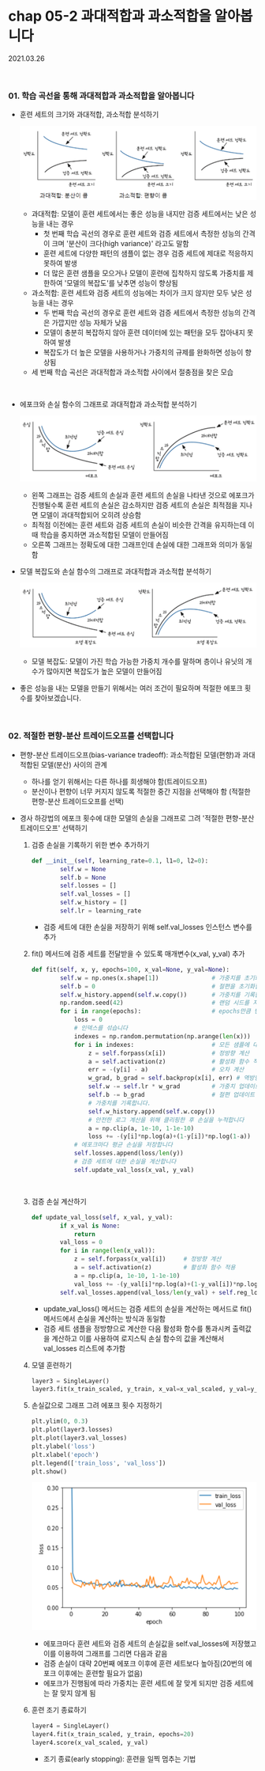 # chap 05-2 과대적합과 과소적합을 알아봅니다

2021.03.26

<br>

### 01. 학습 곡선을 통해 과대적합과 과소적합을 알아봅니다

* 훈련 세트의 크기와 과대적합, 과소적합 분석하기

  ![image01](https://github.com/hyunmin0317/DeepLearning_Study/blob/master/chap05/section2/github/image01.PNG?raw=true)

  * 과대적합: 모델이 훈련 세트에서는 좋은 성능을 내지만 검증 세트에서는 낮은 성능을 내는 경우
    * 첫 번째 학습 곡선의 경우로 훈련 세트와 검증 세트에서 측정한 성능의 간격이 크며 '분산이 크다(high variance)' 라고도 말함
    * 훈련 세트에 다양한 패턴의 샘플이 없는 경우 검증 세트에 제대로 적응하지 못하여 발생
    * 더 많은 훈련 샘플을 모으거나 모델이 훈련에 집착하지 않도록 가중치를 제한하여 '모델의 복잡도'를 낮추면 성능이 향상됨
  * 과소적합: 훈련 세트와 검증 세트의 성능에는 차이가 크지 않지만 모두 낮은 성능을 내는 경우
    * 두 번째 학습 곡선의 경우로 훈련 세트와 검증 세트에서 측정한 성능의 간격은 가깝지만 성능 자체가 낮음
    * 모델이 충분히 복잡하지 않아 훈련 데이터에 있는 패턴을 모두 잡아내지 못하여 발생
    * 복잡도가 더 높은 모델을 사용하거나 가중치의 규제를 완화하면 성능이 향상됨
  * 세 번째 학습 곡선은 과대적합과 과소적합 사이에서 절충점을 찾은 모습

<br>

* 에포크와 손실 함수의 그래프로 과대적합과 과소적합 분석하기

  ![image02](https://github.com/hyunmin0317/DeepLearning_Study/blob/master/chap05/section2/github/image02.PNG?raw=true)

  * 왼쪽 그래프는 검증 세트의 손실과 훈련 세트의 손실을 나타낸 것으로 에포크가 진행될수록 훈련 세트의 손실은 감소하지만 검증 세트의 손실은 최적점을 지나면 모델이 과대적합되어 오히려 상승함
  * 최적점 이전에는 훈련 세트와 검증 세트의 손실이 비슷한 간격을 유지하는데 이때 학습을 중지하면 과소적합된 모델이 만들어짐
  * 오른쪽 그래프는 정확도에 대한 그래프인데 손실에 대한 그래프와 의미가 동일함 

* 모델 복잡도와 손실 함수의 그래프로 과대적합과 과소적합 분석하기

  ![image03](https://github.com/hyunmin0317/DeepLearning_Study/blob/master/chap05/section2/github/image03.PNG?raw=true)
  * 모델 복잡도: 모델이 가진 학습 가능한 가중치 개수를 말하며 층이나 유닛의 개수가 많아지면 복잡도가 높은 모델이 만들어짐

* 좋은 성능을 내는 모델을 만들기 위해서는 여러 조건이 필요하며 적절한 에포크 횟수를 찾아보겠습니다.

<br>

### 02. 적절한 편향-분산 트레이드오프를 선택합니다

* 편향-분산 트레이드오프(bias-variance tradeoff): 과소적합된 모델(편향)과 과대적합된 모델(분산) 사이의 관계

  * 하나를 얻기 위해서는 다른 하나를 희생해야 함(트레이드오프)
  * 분산이나 편향이 너무 커지지 않도록 적절한 중간 지점을 선택해야 함 (적절한 편향-분산 트레이드오프를 선택)

* 경사 하강법의 에포크 횟수에 대한 모델의 손실을 그래프로 그려 '적절한 편향-분산 트레이드오프' 선택하기

  1. 검증 손실을 기록하기 위한 변수 추가하기

     ```python
     def __init__(self, learning_rate=0.1, l1=0, l2=0):
             self.w = None
             self.b = None
             self.losses = []
             self.val_losses = []
             self.w_history = []
             self.lr = learning_rate
     ```

     * 검증 세트에 대한 손실을 저장하기 위해 self.val_losses 인스턴스 변수를 추가

  2. fit() 메서드에 검증 세트를 전달받을 수 있도록 매개변수(x_val, y_val) 추가

     ```python
     def fit(self, x, y, epochs=100, x_val=None, y_val=None):
             self.w = np.ones(x.shape[1])               # 가중치를 초기화합니다.
             self.b = 0                                 # 절편을 초기화합니다.
             self.w_history.append(self.w.copy())       # 가중치를 기록합니다.
             np.random.seed(42)                         # 랜덤 시드를 지정합니다.
             for i in range(epochs):                    # epochs만큼 반복합니다.
                 loss = 0
                 # 인덱스를 섞습니다
                 indexes = np.random.permutation(np.arange(len(x)))
                 for i in indexes:                      # 모든 샘플에 대해 반복합니다
                     z = self.forpass(x[i])             # 정방향 계산
                     a = self.activation(z)             # 활성화 함수 적용
                     err = -(y[i] - a)                  # 오차 계산
                     w_grad, b_grad = self.backprop(x[i], err) # 역방향 계산
                     self.w -= self.lr * w_grad         # 가중치 업데이트
                     self.b -= b_grad                   # 절편 업데이트
                     # 가중치를 기록합니다.
                     self.w_history.append(self.w.copy())
                     # 안전한 로그 계산을 위해 클리핑한 후 손실을 누적합니다
                     a = np.clip(a, 1e-10, 1-1e-10)
                     loss += -(y[i]*np.log(a)+(1-y[i])*np.log(1-a))
                 # 에포크마다 평균 손실을 저장합니다
                 self.losses.append(loss/len(y))
                 # 검증 세트에 대한 손실을 계산합니다
                 self.update_val_loss(x_val, y_val)
     ```

     <br>

  3. 검증 손실 계산하기

     ```python
     def update_val_loss(self, x_val, y_val):
             if x_val is None:
                 return
             val_loss = 0
             for i in range(len(x_val)):
                 z = self.forpass(x_val[i])     # 정방향 계산
                 a = self.activation(z)         # 활성화 함수 적용
                 a = np.clip(a, 1e-10, 1-1e-10)
                 val_loss += -(y_val[i]*np.log(a)+(1-y_val[i])*np.log(1-a))
             self.val_losses.append(val_loss/len(y_val) + self.reg_loss())
     ```

     * update_val_loss() 메서드는 검증 세트의 손실을 계산하는 메서드로 fit() 메서드에서 손실을 계산하는 방식과 동일함
     * 검증 세트 샘플을 정방향으로 계산한 다음 활성화 함수를 통과시켜 출력값을 계산하고 이를 사용하여 로지스틱 손실 함수의 값을 계산해서 val_losses 리스트에 추가함

  4. 모델 훈련하기

     ```python
     layer3 = SingleLayer()
     layer3.fit(x_train_scaled, y_train, x_val=x_val_scaled, y_val=y_val)
     ```

  5. 손실값으로 그래프 그려 에포크 횟수 지정하기

     ```python
     plt.ylim(0, 0.3)
     plt.plot(layer3.losses)
     plt.plot(layer3.val_losses)
     plt.ylabel('loss')
     plt.xlabel('epoch')
     plt.legend(['train_loss', 'val_loss'])
     plt.show()
     ```

     ![image04](https://github.com/hyunmin0317/DeepLearning_Study/blob/master/chap05/section2/github/image04.PNG?raw=true)

     * 에포크마다 훈련 세트와 검증 세트의 손실값을 self.val_losses에 저장했고 이를 이용하여 그래프를 그리면 다음과 같음
     * 검증 손실이 대략 20번째 에포크 이후에 훈련 세트보다 높아짐(20번의 에포크 이후에는 훈련할 필요가 없음)
     * 에포크가 진행됨에 따라 가중치는 훈련 세트에 잘 맞게 되지만 검증 세트에는 잘 맞지 않게 됨

  6. 훈련 조기 종료하기

     ```python
     layer4 = SingleLayer()
     layer4.fit(x_train_scaled, y_train, epochs=20)
     layer4.score(x_val_scaled, y_val)
     ```

     * 조기 종료(early stopping): 훈련을 일찍 멈추는 기법